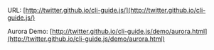 
URL: [http://twitter.github.io/cli-guide.js/](http://twitter.github.io/cli-guide.js/)

Aurora Demo: [http://twitter.github.io/cli-guide.js/demo/aurora.html](http://twitter.github.io/cli-guide.js/demo/aurora.html)
